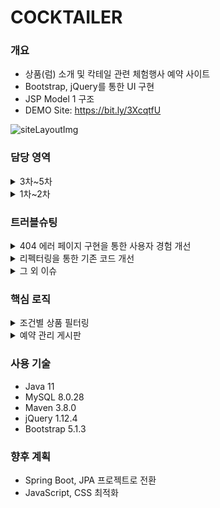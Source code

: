 # COCKTAILER
### 개요
* 상품(럼) 소개 및 칵테일 관련 체험행사 예약 사이트
* Bootstrap, jQuery를 통한 UI 구현
* JSP Model 1 구조
* DEMO Site: https://bit.ly/3XcqtfU

![siteLayoutImg](https://user-images.githubusercontent.com/85478918/151158178-5acbafdd-9165-4595-b6fd-41322eb7631a.png)

### 담당 영역

<details>
<summary>3차~5차</summary>
<div markdown="1">

* 팀원 진로변경(백엔드→프론트엔드)에 따른 1인 프로젝트로 전환
* 기존 코드 최적화 및 AWS 배포
* 5차(2022/11/25 ~ 2022/11/30) : 기존 코드 최적화, AWS를 통한 배포 (현재)
* 4차(2022/01/20 ~ 2022/02/20) : 기존 코드 최적화, heroku를 통한 배포 [🔍](https://github.com/a11chan/cocktailer_0.3)
* 3차(2022/01/10 ~ 2022/01/23) : HTML 기반 프로젝트를 JSP로 변환 및 게시판 구현 [🔍](https://github.com/a11chan/cocktailer_0.2)

</div>
</details>

<details>
<summary>1차~2차</summary>
<div markdown="1">

* 디자인 통일성 준수를 위한 UI 색상 가이드 제안 및 적용
* 본인 포함 총 4인 진행
* 2차(2021/09/19 ~ 2021/09/29) : 다른 서브페이지(sub2.html, sub3.html) 통합 [🔍](https://github.com/a11chan/cocktailer_0.1)
* 1차(2021/09/16 ~ 2021/09/30) : 정적 페이지(sub1.html) 1차 완성 및 구현 [🔍](https://github.com/a11chan/cocktailer_0)
  
</div>
</details>

### 트러블슈팅

<details>
<summary>404 에러 페이지 구현을 통한 사용자 경험 개선</summary>
<div markdown="1">

* 이슈: 존재하지 않는 페이지 요청 시 에러 메시지만 출력하여 사용자가 어떻게 해야 할지 알 수 없음
* 원인: 상황에 맞는 예외 처리 로직 부재
* 해결 과정
  * 남궁성 님의 스프링의 정석 강의를 참고하여 web.xml에서 HttpStatus 별로 에러 페이지 설정 가능 확인
  * 에러 상황에 대한 설명과 정상 페이지로 가는 안내를 사이트 분위기에 맞게 제공할 수 있도록 구현
* 결과: 에러 상황 후 다음 행동에 대한 안내를 통해 피드백을 받거나 사이트 체류 유도

</div>
</details>

<details>
<summary>리펙터링을 통한 기존 코드 개선</summary>
<div markdown="1">

* 계기: 클린 코드 독서 스터디 중에 2장 의미 있는 이름, 3장 함수 부분을 읽으며 프로젝트 코드 반성
* 원인: 다른 사람이 봐도 이해하기 쉽게 충분한 정보를 제공하지 못한 코드 작성
* 적용 과정
  * 주석 대신 어떤 일을 하는지 함수 이름으로 표현하도록 수정
  * 1개의 함수는 1가지 기능만 하도록 정의, 중복된 로직을 함수로 추출하여 호출
* 결과: 코드 가독성 향상 및 12라인 축소

</div>
</details>

<details>
<summary>그 외 이슈</summary>
<div markdown="1">

Notion 저장소: https://bit.ly/46j0MhQ

</div>
</details>

### 핵심 로직

<details>
<summary>조건별 상품 필터링</summary>
<div markdown="1">
  <img src="https://user-images.githubusercontent.com/85478918/154827446-14fdfecf-bd54-488c-8d38-eda1e770a6f6.gif" style="width:400px"/>

* 뷰 페이지(sub1.jsp): https://bit.ly/46mUvC3
* 필터링 로직(sub1.js): https://bit.ly/3pbZ2GJ

</div>
</details>

<details>
<summary>예약 관리 게시판</summary>
<div markdown="1">

<img src="https://user-images.githubusercontent.com/85478918/154832049-183a8cd5-b0cc-4f21-a2a9-60910f9e991a.gif" style="width:400px"/>

* 관리자 비밀번호(P@ssw0rd) 입력 시 조회/수정 가능  
* 뷰 페이지(list.jsp): https://bit.ly/3pk5fQQ
* DB 접근 로직(BoardMgr.java): https://bit.ly/3CGm9wa

</div>
</details>

### 사용 기술
* Java 11
* MySQL 8.0.28
* Maven 3.8.0
* jQuery 1.12.4
* Bootstrap 5.1.3

### 향후 계획
* Spring Boot, JPA 프로젝트로 전환  
* JavaScript, CSS 최적화
